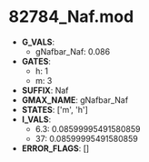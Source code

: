 # 82784_Naf.mod

- **G_VALS**:
  - gNafbar_Naf: 0.086
- **GATES**:
  - h: 1
  - m: 3
- **SUFFIX**: Naf
- **GMAX_NAME**: gNafbar_Naf
- **STATES**: ['m', 'h']
- **I_VALS**:
  - 6.3: 0.08599995491580859
  - 37: 0.08599995491580859
- **ERROR_FLAGS**: []
